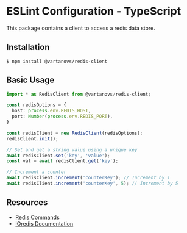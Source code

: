 # ESLint Configuration - TypeScript

This package contains a client to access a redis data store.

## Installation

```shell
$ npm install @vartanovs/redis-client
```

## Basic Usage

```typescript
import * as RedisClient from @vartanovs/redis-client;

const redisOptions = {
  host: process.env.REDIS_HOST,
  port: Number(process.env.REDIS_PORT),
}

const redisClient = new RedisClient(redisOptions);
redisClient.init();

// Set and get a string value using a unique key
await redisClient.set('key', 'value');
const val = await redisClient.get('key');

// Increment a counter
await redisClient.increment('counterKey'); // Increment by 1
await redisClient.increment('counterKey', 5); // Increment by 5
```

## Resources

- [Redis Commands](https://redis.io/commands)
- [IOredis Documentation](https://github.com/luin/ioredis/blob/master/README.md)
